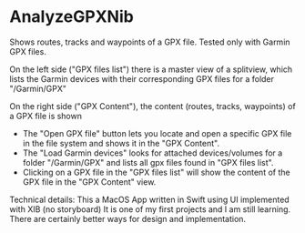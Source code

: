 # AnalyzeGPXNib

Shows routes, tracks and waypoints of a GPX file. Tested only with Garmin GPX files.

On the left side ("GPX files list") there is a master view of a splitview, which lists the Garmin devices with their corresponding GPX files for a folder "/Garmin/GPX" 

On the right side ("GPX Content"), the content (routes, tracks, waypoints) of a GPX file is shown

- The "Open GPX file" button lets you locate and open a specific GPX file in the file system and shows it in the "GPX Content".
- The "Load Garmin devices" looks for attached devices/volumes for a folder "/Garmin/GPX" and lists all gpx files found in "GPX files list".
- Clicking on a GPX file in the "GPX files list" will show the content of the GPX file in the "GPX Content" view.


Technical details:
This a MacOS App written in Swift using UI implemented with XIB (no storyboard)
It is one of my first projects and I am still learning. There are certainly better ways for design and implementation.
